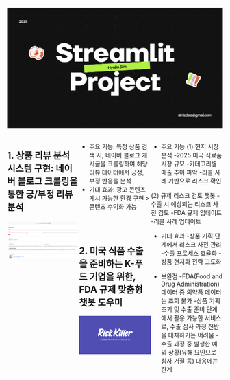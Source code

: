 
![메인 프로젝트 이미지](marketing.png)

<div style="display: flex; justify-content: space-between;">
<div style="width: 48%;">


## 1. 상품 리뷰 분석 시스템 구현: 네이버 블로그 크롤링을 통한 긍/부정 리뷰 분석

![프로젝트2 이미지](subportfolio1.png)
</div>
<div style="width: 48%;">
  
* 주요 기능: 특정 상품 검색 시, 네이버 블로그 게시글을 크롤링하여 해당 리뷰 데이터에서 긍정, 부정 반응을 분석
* 기대 효과: 광고 콘텐츠 게시 가능한 환경 구현 > 콘텐츠 수익화 가능
<br>
<br>

## 2. 미국 식품 수출을 준비하는 K-푸드 기업을 위한, FDA 규제 맞춤형 챗봇 도우미
 

![프로젝트2 이미지](Risk_killer.png)
</div>
<div style="width: 48%;">
  
* 주요 기능
(1) 현지 시장 분석
-2025 미국 식료품 시장 규모
-카테고리별 매출 추이 파악
-리콜 사례 기반으로 리스크 확인

(2) 규제 리스크 검토 챗봇
-수출 시 예상되는 리스크 사전 검토
-FDA 규제 업데이트
-리콜 사례 업데이트

* 기대 효과
-상품 기획 단계에서 리스크 사전 관리
-수출 프로세스 효율화
-상품 현지화 전략 고도화

* 보완점
-FDA(Food and Drug Administration) 데이터 중  의약품 데이터는 조회 불가
-상품 기획 초기 및 수출 준비 단계에서 활용 가능한 서비스로, 
수출 심사 과정 전반을 대체하기는 어려움
-수출 과정 중 발생한 예외 상황(유해 요인으로 심사 거절 등) 대응에는  한계

